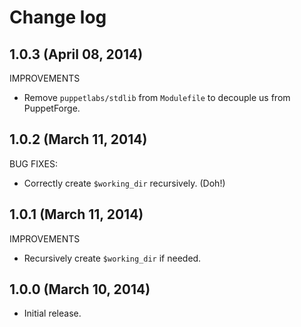 # Change log

## 1.0.3 (April 08, 2014)

IMPROVEMENTS

* Remove `puppetlabs/stdlib` from `Modulefile` to decouple us from PuppetForge.


## 1.0.2 (March 11, 2014)

BUG FIXES:

* Correctly create `$working_dir` recursively.  (Doh!)


## 1.0.1 (March 11, 2014)

IMPROVEMENTS

* Recursively create `$working_dir` if needed.


## 1.0.0 (March 10, 2014)

* Initial release.
